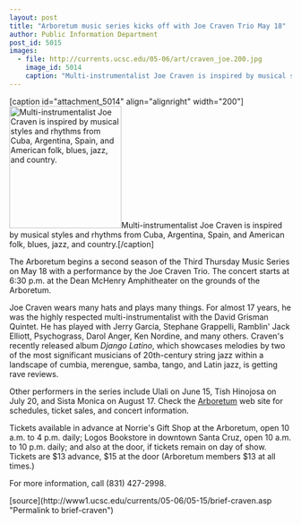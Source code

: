 ```yaml
---
layout: post
title: "Arboretum music series kicks off with Joe Craven Trio May 18"
author: Public Information Department
post_id: 5015
images:
  - file: http://currents.ucsc.edu/05-06/art/craven_joe.200.jpg
    image_id: 5014
    caption: "Multi-instrumentalist Joe Craven is inspired by musical styles and rhythms from Cuba, Argentina, Spain, and American folk, blues, jazz, and country."
---
```


[caption id="attachment_5014" align="alignright" width="200"]<a href="http://localhost/mysite/wp-content/uploads/2006/05/craven_joe.200.jpg"><img class="size-full wp-image-5014" src="http://localhost/mysite/wp-content/uploads/2006/05/craven_joe.200.jpg" alt="Multi-instrumentalist Joe Craven is inspired by musical styles and rhythms from Cuba, Argentina, Spain, and American folk, blues, jazz, and country." width="200" height="218" /></a>Multi-instrumentalist Joe Craven is inspired by musical styles and rhythms from Cuba, Argentina, Spain, and American folk, blues, jazz, and country.[/caption]
<a name="content" id="content"></a>
<p>
  The Arboretum begins a second season of the Third Thursday Music Series on May 18 with a performance by the Joe Craven Trio. The concert starts at 6:30 p.m. at the Dean McHenry Amphitheater on the grounds of the Arboretum.
</p>
<p>
  Joe Craven wears many hats and plays many things. For almost 17 years, he was the highly respected multi-instrumentalist with the David Grisman Quintet. He has played with Jerry Garcia, Stephane Grappelli, Ramblin' Jack Elliott, Psychograss, Darol Anger, Ken Nordine, and many others. Craven's recently released album <i>Django Latino</i>, which showcases melodies by two of the most significant musicians of 20th-century string jazz within a landscape of cumbia, merengue, samba, tango, and Latin jazz, is getting rave reviews.
</p>
<p>
  Other performers in the series include Ulali on June 15, Tish Hinojosa on July 20, and Sista Monica on August 17. Check the <a href="http://www2.ucsc.edu/arboretum/">Arboretum</a> web site for schedules, ticket sales, and concert information.
</p>
<p>
  Tickets available in advance at Norrie's Gift Shop at the Arboretum, open 10 a.m. to 4 p.m. daily; Logos Bookstore in downtown Santa Cruz, open 10 a.m. to 10 p.m. daily; and also at the door, if tickets remain on day of show. Tickets are $13 advance, $15 at the door (Arboretum members $13 at all times.)
</p>
<p>
  For more information, call (831) 427-2998.<br>
</p>
[source](http://www1.ucsc.edu/currents/05-06/05-15/brief-craven.asp "Permalink to brief-craven")
